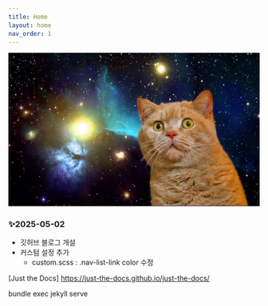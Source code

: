 ```yaml
---
title: Home
layout: home
nav_order: 1
---
```


![spaceCat](./images/home.jpg)

### ✨2025-05-02
- 깃허브 블로그 개설
- 커스텀 설정 추가
  - custom.scss : .nav-list-link color 수정

[Just the Docs] https://just-the-docs.github.io/just-the-docs/

bundle exec jekyll serve
